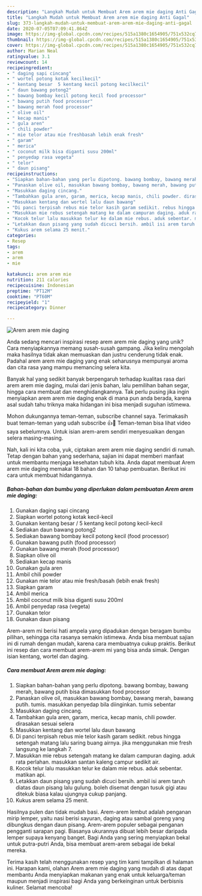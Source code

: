 ```yaml
---
description: "Langkah Mudah untuk Membuat Arem arem mie daging Anti Gagal"
title: "Langkah Mudah untuk Membuat Arem arem mie daging Anti Gagal"
slug: 373-langkah-mudah-untuk-membuat-arem-arem-mie-daging-anti-gagal
date: 2020-07-05T07:09:41.864Z
image: https://img-global.cpcdn.com/recipes/515a1380c1654905/751x532cq70/arem-arem-mie-daging-foto-resep-utama.jpg
thumbnail: https://img-global.cpcdn.com/recipes/515a1380c1654905/751x532cq70/arem-arem-mie-daging-foto-resep-utama.jpg
cover: https://img-global.cpcdn.com/recipes/515a1380c1654905/751x532cq70/arem-arem-mie-daging-foto-resep-utama.jpg
author: Marian Neal
ratingvalue: 3.1
reviewcount: 14
recipeingredient:
- " daging sapi cincang"
- " wortel potong kotak kecilkecil"
- " kentang besar  5 kentang kecil potong kecilkecil"
- " daun bawang potong2"
- " bawang bombay kecil potong kecil food processor"
- " bawang putih food processor"
- " bawang merah food processor"
- " olive oil"
- " kecap manis"
- " gula aren"
- " chili powder"
- " mie telor atau mie freshbasah lebih enak fresh"
- " garam"
- " merica"
- " coconut milk bisa diganti susu 200ml"
- " penyedap rasa vegeta"
- " telor"
- " daun pisang"
recipeinstructions:
- "Siapkan bahan-bahan yang perlu dipotong. bawang bombay, bawang merah, bawang putih bisa dimasukkan food processor"
- "Panaskan olive oil, masukkan bawang bombay, bawang merah, bawang putih. tumis. masukkan penyedap bila diinginkan. tumis sebentar"
- "Masukkan daging cincang."
- "Tambahkan gula aren, garam, merica, kecap manis, chili powder. dirasakan sesuai selera"
- "Masukkan kentang dan wortel lalu daun bawang"
- "Di panci terpisah rebus mie telor kasih garam sedikit. rebus hingga setengah matang lalu saring buang airnya. jika menggunakan mie fresh langsung ke langkah 7."
- "Masukkan mie rebus setengah matang ke dalam campuran daging. aduk rata perlahan. masukkan santan kaleng campur sedikit air."
- "Kocok telur lalu masukkan telur ke dalam mie rebus. aduk sebentar. matikan api."
- "Letakkan daun pisang yang sudah dicuci bersih. ambil isi arem taruh diatas daun pisang lalu gulung. boleh disemat dengan tusuk gigi atau ditekuk biasa kalau ujungnya cukup panjang."
- "Kukus arem selama 25 menit."
categories:
- Resep
tags:
- arem
- arem
- mie

katakunci: arem arem mie 
nutrition: 211 calories
recipecuisine: Indonesian
preptime: "PT12M"
cooktime: "PT60M"
recipeyield: "1"
recipecategory: Dinner

---
```



![Arem arem mie daging](https://img-global.cpcdn.com/recipes/515a1380c1654905/751x532cq70/arem-arem-mie-daging-foto-resep-utama.jpg)

Anda sedang mencari inspirasi resep arem arem mie daging yang unik? Cara menyiapkannya memang susah-susah gampang. Jika keliru mengolah maka hasilnya tidak akan memuaskan dan justru cenderung tidak enak. Padahal arem arem mie daging yang enak seharusnya mempunyai aroma dan cita rasa yang mampu memancing selera kita.

Banyak hal yang sedikit banyak berpengaruh terhadap kualitas rasa dari arem arem mie daging, mulai dari jenis bahan, lalu pemilihan bahan segar, hingga cara membuat dan menghidangkannya. Tak perlu pusing jika ingin menyiapkan arem arem mie daging enak di mana pun anda berada, karena asal sudah tahu triknya maka hidangan ini bisa menjadi suguhan istimewa.

Mohon dukungannya teman-teman, subscribe channel saya. Terimakasih buat teman-teman yang udah subscribe 👍🥰 Teman-teman bisa lihat video saya sebelumnya. Untuk isian arem-arem sendiri menyesuaikan dengan selera masing-masing.


Nah, kali ini kita coba, yuk, ciptakan arem arem mie daging sendiri di rumah. Tetap dengan bahan yang sederhana, sajian ini dapat memberi manfaat untuk membantu menjaga kesehatan tubuh kita. Anda dapat membuat Arem arem mie daging memakai 18 bahan dan 10 tahap pembuatan. Berikut ini cara untuk membuat hidangannya.

<!--inarticleads1-->

##### Bahan-bahan dan bumbu yang diperlukan dalam pembuatan Arem arem mie daging:

1. Gunakan  daging sapi cincang
1. Siapkan  wortel potong kotak kecil-kecil
1. Gunakan  kentang besar / 5 kentang kecil potong kecil-kecil
1. Sediakan  daun bawang potong2
1. Sediakan  bawang bombay kecil potong kecil (food processor)
1. Gunakan  bawang putih (food processor)
1. Gunakan  bawang merah (food processor)
1. Siapkan  olive oil
1. Sediakan  kecap manis
1. Gunakan  gula aren
1. Ambil  chili powder
1. Gunakan  mie telor atau mie fresh/basah (lebih enak fresh)
1. Siapkan  garam
1. Ambil  merica
1. Ambil  coconut milk bisa diganti susu 200ml
1. Ambil  penyedap rasa (vegeta)
1. Gunakan  telor
1. Gunakan  daun pisang


Arem-arem mi berisi hati ampela yang dipadukan dengan beragam bumbu pilihan, sehingga cita rasanya semakin istimewa. Anda bisa membuat sajian ini di rumah dengan mudah, karena cara membuatnya cukup praktis. Berikut ini resep dan cara membuat arem-arem mi yang bisa anda simak. Dengan isian kentang, wortel dan daging. 

<!--inarticleads2-->

##### Cara membuat Arem arem mie daging:

1. Siapkan bahan-bahan yang perlu dipotong. bawang bombay, bawang merah, bawang putih bisa dimasukkan food processor
1. Panaskan olive oil, masukkan bawang bombay, bawang merah, bawang putih. tumis. masukkan penyedap bila diinginkan. tumis sebentar
1. Masukkan daging cincang.
1. Tambahkan gula aren, garam, merica, kecap manis, chili powder. dirasakan sesuai selera
1. Masukkan kentang dan wortel lalu daun bawang
1. Di panci terpisah rebus mie telor kasih garam sedikit. rebus hingga setengah matang lalu saring buang airnya. jika menggunakan mie fresh langsung ke langkah 7.
1. Masukkan mie rebus setengah matang ke dalam campuran daging. aduk rata perlahan. masukkan santan kaleng campur sedikit air.
1. Kocok telur lalu masukkan telur ke dalam mie rebus. aduk sebentar. matikan api.
1. Letakkan daun pisang yang sudah dicuci bersih. ambil isi arem taruh diatas daun pisang lalu gulung. boleh disemat dengan tusuk gigi atau ditekuk biasa kalau ujungnya cukup panjang.
1. Kukus arem selama 25 menit.


Hasilnya pulen dan tidak mudah basi. Arem-arem lembut adalah penganan mirip lemper, yaitu nasi berisi sayuran, daging atau sambal goreng yang dibungkus dengan daun pisang. Arem-arem populer sebagai penganan pengganti sarapan pagi. Biasanya ukurannya dibuat lebih besar daripada lemper supaya kenyang banget. Bagi Anda yang sering menyiapkan bekal untuk putra-putri Anda, bisa membuat arem-arem sebagai ide bekal mereka. 

Terima kasih telah menggunakan resep yang tim kami tampilkan di halaman ini. Harapan kami, olahan Arem arem mie daging yang mudah di atas dapat membantu Anda menyiapkan makanan yang enak untuk keluarga/teman maupun menjadi inspirasi bagi Anda yang berkeinginan untuk berbisnis kuliner. Selamat mencoba!
